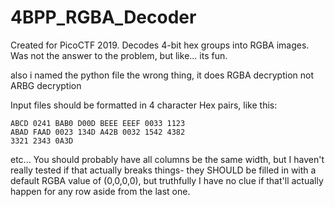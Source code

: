 # 4BPP_RGBA_Decoder
Created for PicoCTF 2019. Decodes 4-bit hex groups into RGBA images. 
Was not the answer to the problem, but like... its fun.

also i named the python file the wrong thing, it does RGBA decryption not ARBG decryption


Input files should be formatted in 4 character Hex pairs, like this:
```
ABCD 0241 BAB0 D00D BEEE EEEF 0033 1123
ABAD FAAD 0023 134D A42B 0032 1542 4382
3321 2343 0A3D 
```
etc...
You should probably have all columns be the same width, but I haven't really tested if that actually breaks things- they SHOULD be filled in with a default RGBA value of (0,0,0,0), but truthfully I have no clue if that'll actually happen for any row aside from the last one.
